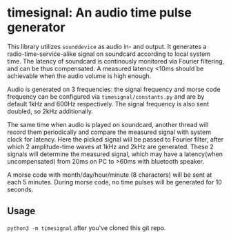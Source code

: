 timesignal: An audio time pulse generator
=========================================

This library utilizes `sounddevice` as audio in- and output. It generates a
radio-time-service-alike signal on soundcard according to local system time.
The latency of soundcard is continously monitored via Fourier filtering,
and can be thus compensated. A measured latency <10ms should be achievable
when the audio volume is high enough.

Audio is generated on 3 frequencies: the signal frequency and morse code
frequency can be configured via `timesignal/constants.py` and are by default
1kHz and 600Hz respectively. The signal frequency is also sent doubled, so 2kHz
additionally.

The same time when audio is played on soundcard, another thread will record 
them periodically and compare the measured signal with system clock for
latency. Here the picked signal will be passed to Fourier filter, after which
2 amplitude-time waves at 1kHz and 2kHz are generated. These 2 signals will
determine the measured signal, which may have a latency(when uncompensated)
from 20ms on PC to >60ms with bluetooth speaker.

A morse code with month/day/hour/minute (8 characters) will be sent at each
5 minutes. During morse code, no time pulses will be generated for 10 seconds.

## Usage

`python3 -m timesignal` after you've cloned this git repo.

